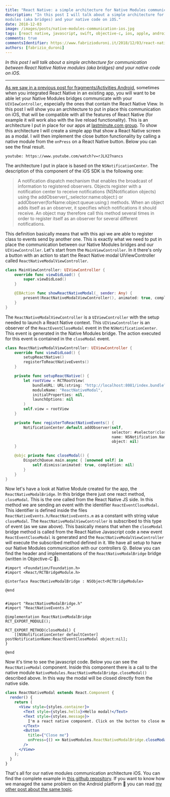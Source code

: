 ```yaml
---
title: "React Native: a simple architecture for Native Modules communication with your UIViewController on iOS"
description: "In this post I will talk about a simple architecture for communication between React Native Native
modules (aka bridges) and your native code on iOS."
date: 2018-12-03
image: /images/posts/native-modules-communication-ios.jpg
tags: [react native, javascript, swift, objective-c, ios, apple, android, java, mobile application development]
comments: true
commentsIdentifier: https://www.fabrizioduroni.it/2018/12/03/react-native-modules-bridge-communication-uiviewcontroller-ios/
authors: [fabrizio_duroni]
---
```


*In this post I will talk about a simple architecture for communication between React Native Native modules (aka
bridges) and your native code on iOS.*

---

[As we saw in a previous post for fragments/Activities Android](/2018/12/02/react-native-modules-bridge-communication-activitiy-fragment-android/), 
sometimes when you integrated React Native in an existing app, you will want to be able let your Native Modules
bridges communicate with your `UIVIewController`, especially the ones that contain the React Native View. In this post I
will show you an architecture to put in place this communication on iOS, that will be compatible with all the features
of React Native (for example it will work also with the live reload functionality). This is an architecture I put in
place for our apps at [lastminute.com group](https://lmgroup.lastminute.com/ "lastminute.com"). To show this
architecture I will create a simple app that show a React Native screen as a modal. I will then implement the close
button functionality by calling a native module from the `onPress` on a React Native button. Below you can see the final
result.

`youtube: https://www.youtube.com/watch?v=rJLX27nancs`

The architecture I put in place is based on the `NSNotificationCenter`. The description of this component of the iOS SDK
is the following one:

> A notification dispatch mechanism that enables the broadcast of information to registered observers. Objects register with a notification center to receive notifications (NSNotification objects) using the addObserver(_:selector:name:object:) or addObserver(forName:object:queue:using:) methods. When an object adds itself as an observer, it specifies which notifications it should receive. An object may therefore call this method several times in order to register itself as an observer for several different notifications.

This definition basically means that with this api we are able to register class to events send by another one. This is
exactly what we need to put in place the communication between our Native Modules bridges and our `UIViewController`.
Let's start from the `MainViewController`. In it there's only a button with an action to start the React Native modal
UIViewController called `ReactNativeModalViewController`.

 ```swift
 class MainViewController: UIViewController {
     override func viewDidLoad() {
         super.viewDidLoad()
     }

     @IBAction func showReactNativeModal(_ sender: Any) {
         present(ReactNativeModalViewController(), animated: true, completion: nil)
     }
 }
 ```

The `ReactNativeModalViewController` is a `UIViewController` with the setup needed to launch a React Native context.
This `UIViewController` is an observer of the `ReactEventCloseModal` event in the `NSNotificationCenter`. This event is
generated in the Native Modules bridge. The action executed for this event is contained in the `closeModal` event.

```swift
class ReactNativeModalViewController: UIViewController {
    override func viewDidLoad() {
        setupReactNative()
        registerToReactNativeEvents()
    }

    private func setupReactNative() {
        let rootView = RCTRootView(
            bundleURL: URL(string: "http://localhost:8081/index.bundle?platform=ios"),
            moduleName: "ReactNativeModal",
            initialProperties: nil,
            launchOptions: nil
        )
        self.view = rootView
    }

    private func registerToReactNativeEvents() {
        NotificationCenter.default.addObserver(self,
                                               selector: #selector(closeModal),
                                               name: NSNotification.Name(rawValue: ReactEventCloseModal),
                                               object: nil)
    }

    @objc private func closeModal() {
        DispatchQueue.main.async { [unowned self] in
            self.dismiss(animated: true, completion: nil)
        }
    }
}
```

Now let's have a look at Native Module created for the app, the `ReactNativeModalBridge`. In this bridge there just one
react method, `closeModal`. This is the one called from the React Native JS side. In this method we are sending an event
with the identifier `ReactEventCloseModal`. This identifier is defined inside the
files `ReactNativeEvents.h/ReactNativeEvents.m` as a constant with string value `closeModal`.
The `ReactNativeModalViewController` is subscribed to this type of event (as we saw above). This basically means that
when the `closeModal` bridge method is called from the React Native Javascript code a new event `ReactEventCloseModal`
is generated and the `ReactNativeModalViewController` will execute the subscribed method defined in it. We have all
setup to have our Native Modules communication with our controllers :open_mouth:. Below you can find the header and
implementations of the `ReactNativeModalBridge` bridge (written in Objective-C :sparkling_heart:).

```objective_c
#import <Foundation/Foundation.h>
#import <React/RCTBridgeModule.h>

@interface ReactNativeModalBridge : NSObject<RCTBridgeModule>

@end
  
  
#import "ReactNativeModalBridge.h"
#import "ReactNativeEvents.h"

@implementation ReactNativeModalBridge
RCT_EXPORT_MODULE();

RCT_EXPORT_METHOD(closeModal) {
    [[NSNotificationCenter defaultCenter] postNotificationName:ReactEventCloseModal object:nil];
}

@end
```

Now it's time to see the javascript code. Below you can see the `ReactNativeModal` component. Inside this component
there is a call to the native module `NativeModules.ReactNativeModalBridge.closeModal()` described above. In this way
the modal will be closed directly from the native side.

```jsx
class ReactNativeModal extends React.Component {
  render() {
    return (
      <View style={styles.container}>
        <Text style={styles.hello}>Hello modal!</Text>
        <Text style={styles.message}>
          I'm a react native component. Click on the button to close me using native function.
        </Text>
        <Button
          title={"Close me"}
          onPress={() => NativeModules.ReactNativeModalBridge.closeModal()}
        />
      </View>
    );
  }
}
```

That's all for our native modules communication architecture iOS. You can find the complete example
in [this github repository](https://github.com/chicio/React-Native-Native-Modules-Communication). If you want to know
how we managed the same problem on the Android platform :rocket: you can
read [my other post about the same topic](/2018/12/02/react-native-modules-bridge-communication-activitiy-fragment-android/).
